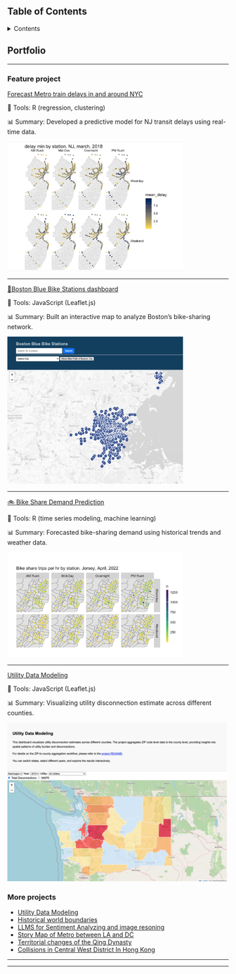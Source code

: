 
## Table of Contents

<details>

   <summary>Contents</summary>

1. [Portfolio](#portfolio)
   1. [Feature project](#feature-project)
   1. [More projects](#more-projects)

</details>

## Portfolio

---

### Feature project


[Forecast Metro train delays in and around NYC](https://sujiatong.github.io/Forecast_Metro_train_delays/ppa_final.html)

📍 Tools: R (regression, clustering)

📊 Summary: Developed a predictive model for NJ transit delays using real-time data.

<img src="images/metro_delay.png?raw=true" width="400"/>

---

[🚴Boston Blue Bike Stations dashboard](https://sujiatong.github.io/Boston_bike_dashboard/boston_bike/index.html)  

📍 Tools: JavaScript (Leaflet.js)

📊 Summary: Built an interactive map to analyze Boston’s bike-sharing network.

<img src="images/boston_bike.png?raw=true" width="400"/>

---
[🚲 Bike Share Demand Prediction](https://sujiatong.github.io/ppa_upenn/hw5b/Su_Jiatong_HW5b.html)

📍 Tools: R (time series modeling, machine learning)

📊 Summary: Forecasted bike-sharing demand using historical trends and weather data.

<img src="images/bike_share.png?raw=true" width="400"/>

---

[Utility Data Modeling](https://sujiatong.github.io/MUSA-Praticum-Jiatong/dashboard/index.html)

📍 Tools:  JavaScript (Leaflet.js)

📊 Summary: Visualizing utility disconnection estimate across different counties.

<img src="images/utility.png" width="500"/>



### More projects

- [Utility Data Modeling](https://github.com/sujiatong/MUSA-Praticum-Jiatong?tab=readme-ov-file)
- [Historical world boundaries](https://sujiatong.github.io/engagement_project/frontend/index.html)
- [LLMS for Sentiment Analyzing and image resoning](https://github.com/sujiatong/Final-project-MUSA-6950)
- [Story Map of Metro between LA and DC](https://sujiatong.github.io/story_map_project/jiatong%20su/)
- [Territorial changes of the Qing Dynasty](https://sujiatong.github.io/30DayMap-Jiatong/day12/day12.html)
- [Collisions in Central West District In Hong Kong](https://sujiatong.github.io/30DayMap-Jiatong/day4_hext/day_4.html)
---




---
<!-- <p style="font-size:11px">Page template forked from <a href="https://github.com/evanca/quick-portfolio">evanca</a></p> -->
<!-- Remove above link if you don't want to attibute -->
